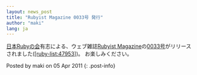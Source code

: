 ```yaml
---
layout: news_post
title: "Rubyist Magazine 0033号 発行"
author: "maki"
lang: ja
---
```


[日本Rubyの会][1]有志による、ウェブ雑誌[Rubyist
Magazine][2]の[0033号][3]がリリースされました([\[ruby-list:47953\]][4])。 お楽しみください。

Posted by maki on 05 Apr 2011
{: .post-info}



[1]: http://jp.rubyist.net/ 
[2]: http://jp.rubyist.net/magazine/ 
[3]: http://jp.rubyist.net/magazine/?0033 
[4]: http://blade.nagaokaut.ac.jp/cgi-bin/scat.rb/ruby/ruby-list/47953 
